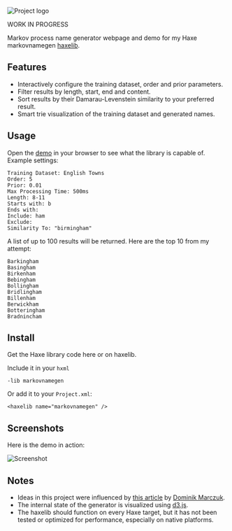 ![Project logo](https://github.com/Tw1ddle/MarkovNameGenerator/blob/master/screenshots/markovnamegen_logo.png?raw=true "Project logo")

WORK IN PROGRESS

Markov process name generator webpage and demo for my Haxe markovnamegen [haxelib](http://lib.haxe.org/p/markovnamegen).

## Features ##
* Interactively configure the training dataset, order and prior parameters.
* Filter results by length, start, end and content.
* Sort results by their Damarau-Levenstein similarity to your preferred result.
* Smart trie visualization of the training dataset and generated names.

## Usage ##

Open the [demo](http://www.samcodes.co.uk/web/markov-name-generator/) in your browser to see what the library is capable of. Example settings:

```
Training Dataset: English Towns
Order: 5
Prior: 0.01
Max Processing Time: 500ms
Length: 8-11
Starts with: b
Ends with:
Include: ham
Exclude:
Similarity To: "birmingham"
```

A list of up to 100 results will be returned. Here are the top 10 from my attempt:
```
Barkingham
Basingham
Birkenham
Bebingham
Bollingham
Bridlingham
Billenham
Berwickham
Botteringham
Bradnincham
```

## Install ##

Get the Haxe library code here or on haxelib. 

Include it in your ```hxml```
```
-lib markovnamegen
```

Or add it to your ```Project.xml```:
```
<haxelib name="markovnamegen" />
```

## Screenshots ##
Here is the demo in action:

![Screenshot](https://github.com/Tw1ddle/MarkovNameGenerator/blob/master/screenshots/screenshot1.png?raw=true "Screenshot 1")

## Notes ##
* Ideas in this project were influenced by [this article](http://www.roguebasin.com/index.php?title=Markov_chains-based_name_generation) by [Dominik Marczuk](http://www.roguebasin.com/index.php?title=User:Dominikmarczuk).
* The internal state of the generator is visualized using [d3.js](http://d3js.org/).
* The haxelib should function on every Haxe target, but it has not been tested or optimized for performance, especially on native platforms.